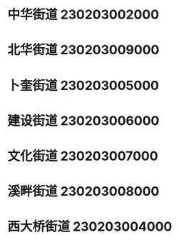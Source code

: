 # 中华街道 230203002000
# 北华街道 230203009000
# 卜奎街道 230203005000
# 建设街道 230203006000
# 文化街道 230203007000
# 溪畔街道 230203008000
# 西大桥街道 230203004000
